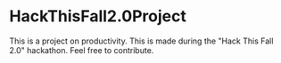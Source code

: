 # HackThisFall2.0Project
This is a project on productivity. This is made during the "Hack This Fall 2.0" hackathon. Feel free to contribute.
